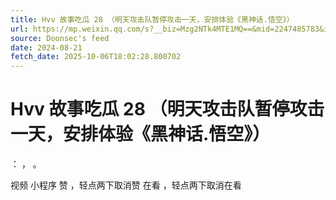 ```yaml
---
title: Hvv 故事吃瓜 28 （明天攻击队暂停攻击一天，安排体验《黑神话.悟空》）
url: https://mp.weixin.qq.com/s?__biz=Mzg2NTk4MTE1MQ==&mid=2247485783&idx=1&sn=58c6fdb05b3098fea5ba9bc78d5cb513
source: Doonsec's feed
date: 2024-08-21
fetch_date: 2025-10-06T18:02:28.800702
---
```


# Hvv 故事吃瓜 28 （明天攻击队暂停攻击一天，安排体验《黑神话.悟空》）

：
，
。

视频
小程序
赞
，轻点两下取消赞
在看
，轻点两下取消在看